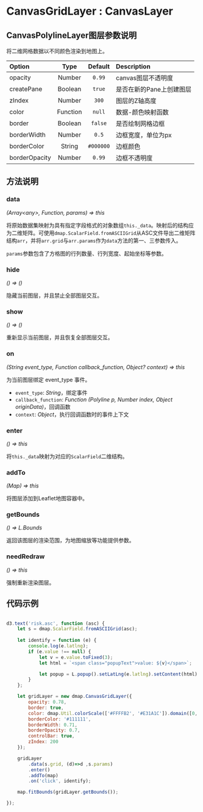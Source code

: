 # CanvasGridLayer : CanvasLayer

## CanvasPolylineLayer图层参数说明
将二维网格数据以不同颜色渲染到地图上。

| Option | Type | Default | Description |
| :----- | :---:| :-----: | :---------  |
| opacity | Number | `0.99` | canvas图层不透明度 |
| createPane | Boolean | `true` | 是否在新的Pane上创建图层 |
| zIndex | Number | `300` | 图层的Z轴高度 
| color  | Function | `null` | 数据-颜色映射函数 |
| border  | Boolean | `false` | 是否绘制网格边框 |
| borderWidth | Number | `0.5` | 边框宽度，单位为px |
| borderColor | String | `#000000` | 边框颜色 | 
| borderOpacity | Number | `0.99` | 边框不透明度 |


## 方法说明
### data
*(Array&lt;any&gt;, Function, params) => this*

将原始数据集映射为具有指定字段格式的对象数组`this._data`。映射后的结构应为二维矩阵。可使用`dmap.ScalarField.fromASCIIGrid`从ASC文件导出二维矩阵结构`arr`，并将`arr.grid`与`arr.params`作为`data`方法的第一、三参数传入。

`params`参数包含了方格图的行列数量、行列宽度、起始坐标等参数。

### hide
*() => ()*

隐藏当前图层，并且禁止全部图层交互。

### show
*() => ()*

重新显示当前图层，并且恢复全部图层交互。

### on
*(String event_type, Function callback_function, Object? context) => this*

为当前图层绑定 event_type 事件。
+ `event_type`: *String*，绑定事件
+ `callback_function`: *Function (Polyline p, Number index, Object originData)*，回调函数
+ `context`: *Object*，执行回调函数时的事件上下文

### enter
*() => this*

将`this._data`映射为对应的`ScalarField`二维结构。

### addTo
*(Map) => this*

将图层添加到Leaflet地图容器中。

### getBounds
*() => L.Bounds*

返回该图层的渲染范围，为地图缩放等功能提供参数。

### needRedraw
*() => this*

强制重新渲染图层。

## 代码示例
```javascript

d3.text('risk.asc', function (asc) {
    let s = dmap.ScalarField.fromASCIIGrid(asc);
    
    let identify = function (e) {
        console.log(e.latlng);
        if (e.value !== null) {
            let v = e.value.toFixed(3);
            let html = `<span class="popupText">value: ${v}</span>`;

            let popup = L.popup().setLatLng(e.latlng).setContent(html).openOn(map);
        }
    };

    let gridLayer = new dmap.CanvasGridLayer({
        opacity: 0.78,
        border: true,
        color: dmap.Util.colorScale(['#FFFFB2', '#E31A1C']).domain([0, 27]),
        borderColor: '#111111',
        borderWidth: 0.71,
        borderOpacity: 0.7,
        controlBar: true,
        zIndex: 200
    });

    gridLayer
        .data(s.grid, (d)=>d ,s.params)
        .enter()
        .addTo(map)
        .on('click', identify);

    map.fitBounds(gridLayer.getBounds());

});

```
